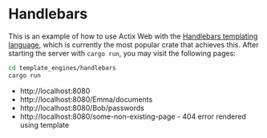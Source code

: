 # Handlebars

This is an example of how to use Actix Web with the [Handlebars templating language](https://crates.io/crates/handlebars), which is currently the most popular crate that achieves this. After starting the server with `cargo run`, you may visit the following pages:

```bash
cd template_engines/handlebars
cargo run
```

- http://localhost:8080
- http://localhost:8080/Emma/documents
- http://localhost:8080/Bob/passwords
- http://localhost:8080/some-non-existing-page - 404 error rendered using template
